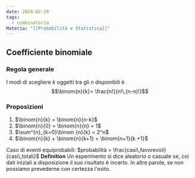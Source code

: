 ```yaml
---
date: 2024-02-29
tags:
  - combinatoria
Materia: "[[Probabilità e Statistica]]"
---
```


## Coefficiente binomiale
### Regola generale
I modi di scegliere $k$ oggetti tra gli $n$ disponibili è
$$\binom{n}{k}= \frac{n!}{n!\,(n-n)!}$$
### Proposizioni
1) $\binom{n}{k} = \binom{n}{n-k}$
2) $\binom{n}{0} = \binom{n}{n} = 1$
3) $\sum^{n}_{k=0}\binom {n}{k} = 2^n$
4) $\binom{n}{k} + \binom{n}{k+1} = \binom{n+1}{k +1}$

Caso di eventi equiprobabili: $probabilità = \frac{casi\,favorevoli}{casi\,totali}$ 
**Definition** Un esperimento si dice aleatorio o casuale se, coi dati iniziali a disposizione il suo risultato è incerto. In altre parole, se non possiamo prevederne con certezza l'esito.
